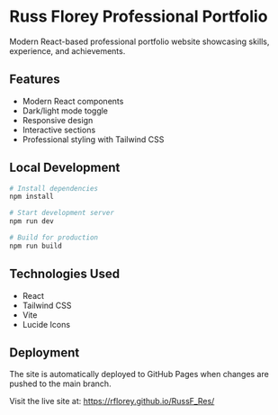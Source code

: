 # Russ Florey Professional Portfolio

Modern React-based professional portfolio website showcasing skills, experience, and achievements.

## Features

- Modern React components
- Dark/light mode toggle
- Responsive design
- Interactive sections
- Professional styling with Tailwind CSS

## Local Development

```bash
# Install dependencies
npm install

# Start development server
npm run dev

# Build for production
npm run build
```

## Technologies Used

- React
- Tailwind CSS
- Vite
- Lucide Icons

## Deployment

The site is automatically deployed to GitHub Pages when changes are pushed to the main branch.

Visit the live site at: https://rflorey.github.io/RussF_Res/
